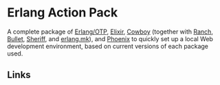 # Erlang Action Pack

A complete package of [Erlang/OTP], [Elixir], [Cowboy] (together with [Ranch], [Bullet], [Sheriff], and [erlang.mk]), and [Phoenix] to quickly set up a local Web development environment, based on current versions of each package used.

## Links
[Erlang/OTP]: https://github.com/erlang/otp
[Elixir]: https://github.com/elixir-lang/elixir
[Cowboy]: https://github.com/ninenines/cowboy
[Ranch]: https://github.com/ninenines/ranch
[Bullet]: https://github.com/extend/bullet
[Sheriff]: https://github.com/extend/sheriff
[erlang.mk]: https://github.com/ninenines/erlang.mk
[Phoenix]: https://github.com/phoenixframework/phoenix

